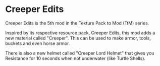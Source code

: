 # Creeper Edits

Creeper Edits is the 5th mod in the Texture Pack to Mod (TtM) series.

Inspired by its respective resource pack, Creeper Edits, this mod adds a new material called "Creeper". This can be used to make armor, tools, buckets
and even horse armor.

There is also a new helmet called "Creeper Lord Helmet" that gives you Resistance for 10 seconds when not underwater (like Turtle Shells).